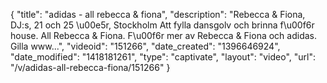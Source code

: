 {
    "title": "adidas - all rebecca & fiona",
    "description": "Rebecca & Fiona, DJ:s, 21 och 25 \u00e5r, Stockholm Att fylla dansgolv och brinna f\u00f6r house. All Rebecca & Fiona. F\u00f6r mer av Rebecca & Fiona och adidas. Gilla www...",
    "videoid": "151266",
    "date_created": "1396646924",
    "date_modified": "1418181261",
    "type": "captivate",
    "layout": "video",
    "url": "\/v\/adidas-all-rebecca-fiona\/151266"
}